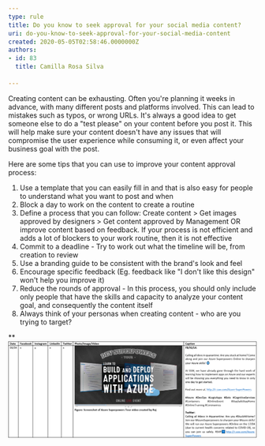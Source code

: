```yaml
---
type: rule
title: Do you know to seek approval for your social media content?
uri: do-you-know-to-seek-approval-for-your-social-media-content
created: 2020-05-05T02:58:46.0000000Z
authors:
- id: 83
  title: Camilla Rosa Silva

---
```


Creating content can be exhausting. Often you're planning it weeks in advance, with many different posts and platforms involved. This can lead to mistakes such as typos, or wrong URLs. It's always a good idea to get someone else to do a "test please" on your content before you post it. This will help make sure your content doesn't have any issues that will compromise the user experience while consuming it, or even affect your business goal with the post.



 
Here are some tips that you can use to improve your content approval process:



1. Use a template that you can easily fill in and that is also easy for people to understand what you want to post and when
2. Block a day to work on the content to create a routine
3. Define a process that you can follow: Create content > Get images approved by designers > Get content approved by Management OR improve content based on feedback. If your process is not efficient and adds a lot of blockers to your work routine, then it is not effective
4. Commit to a deadline - Try to work out what the timeline will be, from creation to review
5. Use a branding guide to be consistent with the brand's look and feel
6. Encourage specific feedback (Eg. feedback like "I don't like this design" won't help you improve it)
7. Reduce the rounds of approval - In this process, you should only include only people that have the skills and capacity to analyze your content goal, and consequently the content itself
8. Always think of your personas when creating content - who are you trying to target?

**
![Example of a template you can use to get approval for your social media content, note it shows what platforms it will be posted on, when, the test and how it will look. It will also help give you an idea of what your feed will look like to ensure it has a nice balance of images.](contentapproval2.png)
